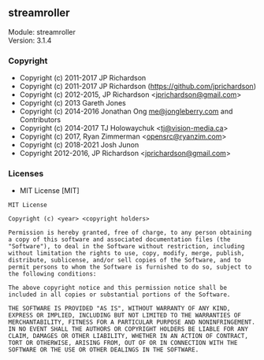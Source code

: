 ## streamroller
Module: streamroller\
Version: 3.1.4
### Copyright
- Copyright (c) 2011-2017 JP Richardson
- Copyright (c) 2011-2017 JP Richardson (https://github.com/jprichardson)
- Copyright (c) 2012-2015, JP Richardson &lt;jprichardson@gmail.com&gt;
- Copyright (c) 2013 Gareth Jones
- Copyright (c) 2014-2016 Jonathan Ong me@jongleberry.com and Contributors
- Copyright (c) 2014-2017 TJ Holowaychuk &lt;tj@vision-media.ca&gt;
- Copyright (c) 2017, Ryan Zimmerman &lt;opensrc@ryanzim.com&gt;
- Copyright (c) 2018-2021 Josh Junon
- Copyright 2012-2016, JP Richardson &lt;jprichardson@gmail.com&gt;
### Licenses 
 - MIT License [MIT]

```
MIT License

Copyright (c) <year> <copyright holders>

Permission is hereby granted, free of charge, to any person obtaining a copy of this software and associated documentation files (the "Software"), to deal in the Software without restriction, including without limitation the rights to use, copy, modify, merge, publish, distribute, sublicense, and/or sell copies of the Software, and to permit persons to whom the Software is furnished to do so, subject to the following conditions:

The above copyright notice and this permission notice shall be included in all copies or substantial portions of the Software.

THE SOFTWARE IS PROVIDED "AS IS", WITHOUT WARRANTY OF ANY KIND, EXPRESS OR IMPLIED, INCLUDING BUT NOT LIMITED TO THE WARRANTIES OF MERCHANTABILITY, FITNESS FOR A PARTICULAR PURPOSE AND NONINFRINGEMENT. IN NO EVENT SHALL THE AUTHORS OR COPYRIGHT HOLDERS BE LIABLE FOR ANY CLAIM, DAMAGES OR OTHER LIABILITY, WHETHER IN AN ACTION OF CONTRACT, TORT OR OTHERWISE, ARISING FROM, OUT OF OR IN CONNECTION WITH THE SOFTWARE OR THE USE OR OTHER DEALINGS IN THE SOFTWARE.
```
